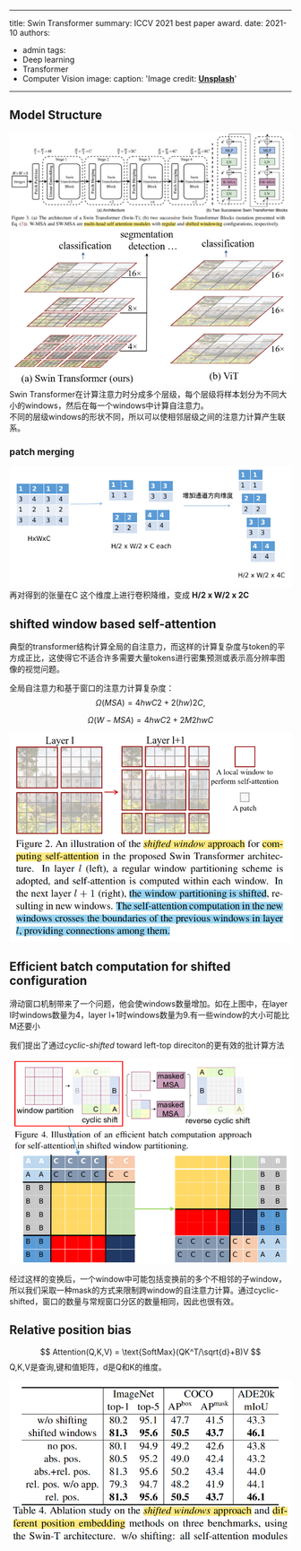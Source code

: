 
---
title: Swin Transformer
summary: ICCV 2021 best paper award.
date: 2021-10
authors:
  - admin
tags:
  - Deep learning
  - Transformer
  - Computer Vision
image:
  caption: 'Image credit: [**Unsplash**](./image-2.png)'

---

## Model Structure
![Alt text](./image.png)
![Alt text](./image-2.png)
Swin Transformer在计算注意力时分成多个层级，每个层级将样本划分为不同大小的windows，然后在每一个windows中计算自注意力。   
不同的层级windows的形状不同，所以可以使相邻层级之间的注意力计算产生联系。
### patch merging
![Alt text](./image-6.png)
再对得到的张量在C 这个维度上进行卷积降维，变成 **H/2 x W/2 x 2C**

## shifted window based self-attention
典型的transformer结构计算全局的自注意力，而这样的计算复杂度与token的平方成正比，这使得它不适合许多需要大量tokens进行密集预测或表示高分辨率图像的视觉问题。

全局自注意力和基于窗口的注意力计算复杂度：
$$Ω(MSA) = 4hwC2 + 2(hw)2C,$$    

$$Ω(W-MSA) = 4hwC2 + 2M 2hwC$$

![Alt text](./image-1.png)

## Efficient batch computation for shifted configuration
滑动窗口机制带来了一个问题，他会使windows数量增加。如在上图中，在layer l时windows数量为4，layer l+1时windows数量为9.有一些window的大小可能比M还要小     

我们提出了通过*cyclic-shifted* toward left-top direciton的更有效的批计算方法

![Alt text](./image-4.png)

经过这样的变换后，一个window中可能包括变换前的多个不相邻的子window，所以我们采取一种mask的方式来限制跨window的自注意力计算。通过cyclic-shifted，窗口的数量与常规窗口分区的数量相同，因此也很有效。

## Relative position bias

$$ Attention(Q,K,V) = \text{SoftMax}(QK^T/\sqrt{d}+B)V $$
Q,K,V是查询,键和值矩阵，d是Q和K的维度。

![Alt text](./image-5.png)